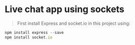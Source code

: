 # Live chat app using sockets

> First install Express and socket.io in this project using:
```javascript
npm install express --save
npm install socket.io
```